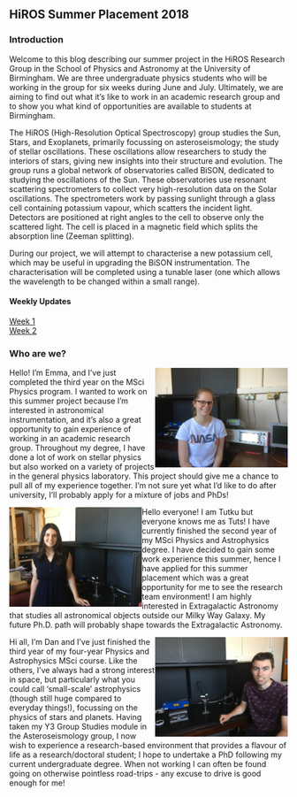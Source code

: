 ## HiROS Summer Placement 2018
### Introduction

Welcome to this blog describing our summer project in the HiROS Research Group in the School of Physics and Astronomy at the University of Birmingham. We are three undergraduate physics students who will be working in the group for six weeks during June and July. Ultimately, we are aiming to find out what it’s like to work in an academic research group and to show you what kind of opportunities are available to students at Birmingham.

The HiROS (High-Resolution Optical Spectroscopy) group studies the Sun, Stars, and Exoplanets, primarily focussing on asteroseismology; the study of stellar oscillations. These oscillations allow researchers to study the interiors of stars, giving new insights into their structure and evolution. The group runs a global network of observatories called BiSON, dedicated to studying the oscillations of the Sun. These observatories use resonant scattering spectrometers to collect very high-resolution data on the Solar oscillations. The spectrometers work by passing sunlight through a glass cell containing potassium vapour, which scatters the incident light. Detectors are positioned at right angles to the cell to observe only the scattered light. The cell is placed in a magnetic field which splits the absorption line (Zeeman splitting).

During our project, we will attempt to characterise a new potassium cell, which may be useful in upgrading the BiSON instrumentation. The characterisation will be completed using a tunable laser (one which allows the wavelength to be changed within a small range).

#### Weekly Updates

[Week 1](https://github.com/daw538/hirosplacement/blob/master/week1.md)<br>
[Week 2](https://github.com/daw538/hirosplacement/blob/master/week2.md)<br>

### Who are we?

<a href="url"><img src="https://github.com/daw538/hirosplacement/blob/master/Intro/Emma.JPG" align="right" height="180" ></a>
Hello! I’m Emma, and I’ve just completed the third year on the MSci Physics program. I wanted to work on this summer project because I’m interested in astronomical instrumentation, and it’s also a great opportunity to gain experience of working in an academic research group. Throughout my degree, I have done a lot of work on stellar physics but also worked on a variety of projects in the general physics laboratory. This project should give me a chance to pull all of my experience together. I’m not sure yet what I’d like to do after university, I’ll probably apply for a mixture of jobs and PhDs!
<BR CLEAR="all">

<a href="url"><img src="https://github.com/daw538/hirosplacement/blob/master/Intro/Tuts.JPG" align="left" height="180" ></a>
Hello everyone! I am Tutku but everyone knows me as Tuts! I have currently finished the second year of my MSci Physics and Astrophysics degree.  I have decided to gain some work experience this summer, hence I have applied for this summer placement which was a great opportunity for me to see the research team environment! I am highly interested in Extragalactic Astronomy that studies all astronomical objects outside our Milky Way Galaxy. My future Ph.D. path will probably shape towards the Extragalactic Astronomy.
<BR CLEAR="all">
  
<a href="url"><img src="https://github.com/daw538/hirosplacement/blob/master/Intro/Dan.JPG" align="right" height="180" ></a>
Hi all, I’m Dan and I’ve just finished the third year of my four-year Physics and Astrophysics MSci course. Like the others, I’ve always had a strong interest in space, but particularly what you could call ‘small-scale’ astrophysics (though still huge compared to everyday things!), focussing on the physics of stars and planets. Having taken my Y3 Group Studies module in the Asteroseismology group, I now wish to experience a research-based environment that provides a flavour of life as a research/doctoral student; I hope to undertake a PhD following my current undergraduate degree. When not working I can often be found going on otherwise pointless road-trips - any excuse to drive is good enough for me!
<BR CLEAR="all">
